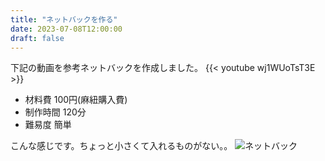 ```yaml
---
title: "ネットバックを作る"
date: 2023-07-08T12:00:00
draft: false
---
```


下記の動画を参考ネットバックを作成しました。
{{< youtube wj1WUoTsT3E >}}


- 材料費 100円(麻紐購入費)
- 制作時間 120分
- 難易度 簡単

こんな感じです。ちょっと小さくて入れるものがない。。
![ネットバック](/kei-ta-blog-go/netbag.jpg)
